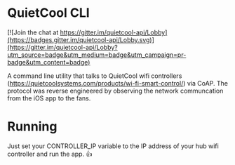 # QuietCool CLI
[![Join the chat at https://gitter.im/quietcool-api/Lobby](https://badges.gitter.im/quietcool-api/Lobby.svg)](https://gitter.im/quietcool-api/Lobby?utm_source=badge&utm_medium=badge&utm_campaign=pr-badge&utm_content=badge)

A command line utility that talks to QuietCool wifi controllers (https://quietcoolsystems.com/products/wi-fi-smart-control/) via CoAP. The protocol was reverse engineered by observing the network communcation from the iOS app to the fans. 

# Running

Just set your CONTROLLER_IP variable to the IP address of your hub wifi controller and run the app. :+1:
